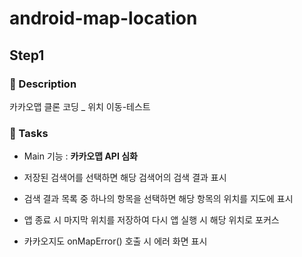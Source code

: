 # android-map-location

## Step1

### 📜 Description

카카오맵 클론 코딩 _ 위치 이동-테스트


### 🎯 Tasks

- Main 기능 : **카카오맵 API 심화**

- 저장된 검색어를 선택하면 해당 검색어의 검색 결과 표시
- 검색 결과 목록 중 하나의 항목을 선택하면 해당 항목의 위치를 지도에 표시
- 앱 종료 시 마지막 위치를 저장하여 다시 앱 실행 시 해당 위치로 포커스
- 카카오지도 onMapError() 호출 시 에러 화면 표시